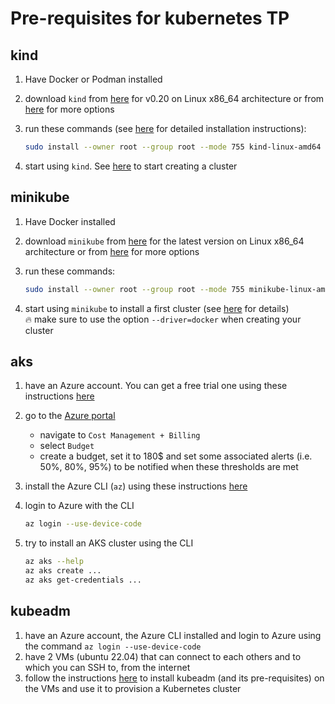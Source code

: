 # Pre-requisites for kubernetes TP

## kind

1. Have Docker or Podman installed
2. download `kind` from [here](https://github.com/kubernetes-sigs/kind/releases/download/v0.20.0/kind-linux-amd64) for v0.20 on Linux x86_64 architecture or from [here](https://github.com/kubernetes-sigs/kind/releases/) for more options
3. run these commands (see [here](https://kind.sigs.k8s.io/docs/user/quick-start/#installing-from-release-binaries) for detailed installation instructions):

   ```bash
   sudo install --owner root --group root --mode 755 kind-linux-amd64 /usr/local/bin/kind
   ```

4. start using `kind`. See [here](https://kind.sigs.k8s.io/docs/user/quick-start/#creating-a-cluster) to start creating a cluster

## minikube

1. Have Docker installed
2. download `minikube` from [here](https://storage.googleapis.com/minikube/releases/latest/minikube-linux-amd64) for the latest version on Linux x86_64 architecture or from [here](https://minikube.sigs.k8s.io/docs/start/) for more options
3. run these commands:

   ```bash
   sudo install --owner root --group root --mode 755 minikube-linux-amd64 /usr/local/bin/minikube
   ```

4. start using `minikube` to install a first cluster (see [here](https://minikube.sigs.k8s.io/docs/start/) for details)  
   :fire: make sure to use the option `--driver=docker` when creating your cluster

## aks

1. have an Azure account. You can get a free trial one using these instructions [here](https://azure.microsoft.com/en-us/free/search/?ef_id=_k_CjwKCAiA8NKtBhBtEiwAq5aX2BsBLk0gWTyFDQl8oL8pl7dtHtDI4YWq7opjgeJjtb5tIbAWBdiAsxoCqiEQAvD_BwE_k_&OCID=AIDcmm0g9y8ggq_SEM__k_CjwKCAiA8NKtBhBtEiwAq5aX2BsBLk0gWTyFDQl8oL8pl7dtHtDI4YWq7opjgeJjtb5tIbAWBdiAsxoCqiEQAvD_BwE_k_&gad_source=1&gclid=CjwKCAiA8NKtBhBtEiwAq5aX2BsBLk0gWTyFDQl8oL8pl7dtHtDI4YWq7opjgeJjtb5tIbAWBdiAsxoCqiEQAvD_BwE)
2. go to the [Azure portal](https://portal.azure.com)

   - navigate to `Cost Management + Billing`
   - select `Budget`
   - create a budget, set it to 180$ and set some associated alerts (i.e. 50%, 80%, 95%) to be notified when these thresholds are met

3. install the Azure CLI (`az`) using these instructions [here](https://learn.microsoft.com/en-us/cli/azure/install-azure-cli-linux?pivots=apt)
4. login to Azure with the CLI

   ```bash
   az login --use-device-code
   ```

5. try to install an AKS cluster using the CLI

   ```bash
   az aks --help
   az aks create ...
   az aks get-credentials ...
   ```

## kubeadm

1. have an Azure account, the Azure CLI installed and login to Azure using the command `az login --use-device-code`
2. have 2 VMs (ubuntu 22.04) that can connect to each others and to which you can SSH to, from the internet
3. follow the instructions [here](https://v1-28.docs.kubernetes.io/docs/setup/production-environment/tools/kubeadm/install-kubeadm/) to install kubeadm (and its pre-requisites) on the VMs and use it to provision a Kubernetes cluster
